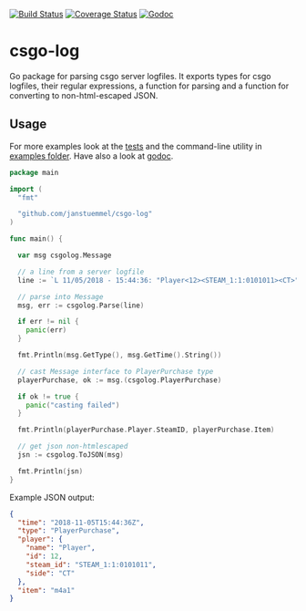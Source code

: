 [![Build Status](https://travis-ci.org/janstuemmel/csgo-log.svg?branch=master)](https://travis-ci.org/janstuemmel/csgo-log) [![Coverage Status](https://coveralls.io/repos/github/janstuemmel/csgo-log/badge.svg?branch=master)](https://coveralls.io/github/janstuemmel/csgo-log?branch=master) [![Godoc](https://godoc.org/github.com/janstuemmel/csgo-log?status.svg)](http://godoc.org/github.com/janstuemmel/csgo-log)

# csgo-log

Go package for parsing csgo server logfiles. It exports types for csgo logfiles, their regular expressions, a function for parsing and a function for converting to non-html-escaped JSON. 

## Usage

For more examples look at the [tests](./csgolog_test.go) and the command-line utility in [examples folder](./example). Have also a look at [godoc](http://godoc.org/github.com/janstuemmel/csgo-log).

```go
package main

import (
  "fmt"

  "github.com/janstuemmel/csgo-log"
)

func main() {

  var msg csgolog.Message

  // a line from a server logfile
  line := `L 11/05/2018 - 15:44:36: "Player<12><STEAM_1:1:0101011><CT>" purchased "m4a1"`

  // parse into Message
  msg, err := csgolog.Parse(line)

  if err != nil {
    panic(err)
  }

  fmt.Println(msg.GetType(), msg.GetTime().String())

  // cast Message interface to PlayerPurchase type
  playerPurchase, ok := msg.(csgolog.PlayerPurchase)

  if ok != true {
    panic("casting failed")
  }

  fmt.Println(playerPurchase.Player.SteamID, playerPurchase.Item)

  // get json non-htmlescaped
  jsn := csgolog.ToJSON(msg) 

  fmt.Println(jsn)
}
```
Example JSON output:
```json
{
  "time": "2018-11-05T15:44:36Z",
  "type": "PlayerPurchase",
  "player": {
    "name": "Player",
    "id": 12,
    "steam_id": "STEAM_1:1:0101011",
    "side": "CT"
  },
  "item": "m4a1"
}
```